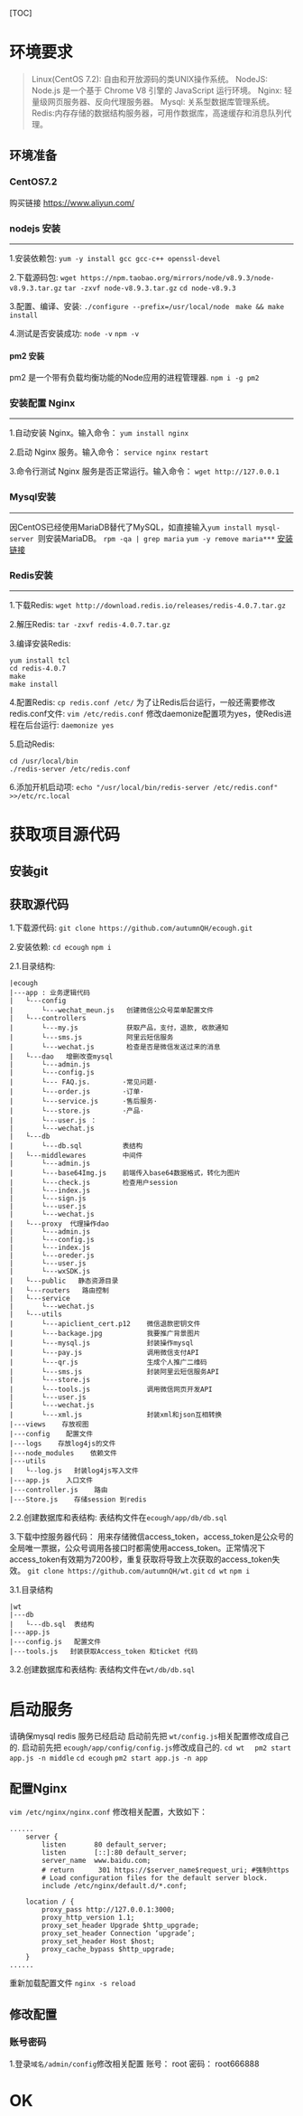 [TOC]
# 环境要求

> Linux(CentOS 7.2): 自由和开放源码的类UNIX操作系统。
> NodeJS: Node.js 是一个基于 Chrome V8 引擎的 JavaScript 运行环境。
> Nginx: 轻量级网页服务器、反向代理服务器。
> Mysql: 关系型数据库管理系统。
> Redis:内存存储的数据结构服务器，可用作数据库，高速缓存和消息队列代理。

## 环境准备
### CentOS7.2
购买链接 https://www.aliyun.com/
### nodejs 安装
---
1.安装依赖包:
`` yum -y install gcc gcc-c++ openssl-devel ``

2.下载源码包:
`` wget https://npm.taobao.org/mirrors/node/v8.9.3/node-v8.9.3.tar.gz ``
`` tar -zxvf node-v8.9.3.tar.gz ``
`` cd node-v8.9.3 ``

3.配置、编译、安装: 
`` ./configure --prefix=/usr/local/node ``
``  make && make install ``

4.测试是否安装成功:
 `` node -v ``
 `` npm -v ``

#### pm2 安装
pm2 是一个带有负载均衡功能的Node应用的进程管理器.
`` npm i -g pm2 ``

### 安装配置 Nginx
--- 
1.自动安装 Nginx。输入命令：
`` yum install nginx ``

2.启动 Nginx 服务。输入命令：
`` service nginx restart ``

3.命令行测试 Nginx 服务是否正常运行。输入命令：
`` wget http://127.0.0.1 ``

### Mysql安装
---
因CentOS已经使用MariaDB替代了MySQL，如直接输入``yum install mysql-server ``则安装MariaDB。
`` rpm -qa | grep maria ``
`` yum -y remove maria*** ``
[安装链接](https://www.ytyzx.org/index.php/%E5%A6%82%E4%BD%95%E5%9C%A8CentOS7%E4%B8%AD%E5%AE%89%E8%A3%85MySQL)

### Redis安装
---
1.下载Redis:
`` wget http://download.redis.io/releases/redis-4.0.7.tar.gz ``

2.解压Redis:
`` tar -zxvf redis-4.0.7.tar.gz ``

3.编译安装Redis:
``` 
yum install tcl
cd redis-4.0.7 
make 
make install 
```

4.配置Redis:
`` cp redis.conf /etc/ ``
为了让Redis后台运行，一般还需要修改redis.conf文件:
`` vim /etc/redis.conf ``
修改daemonize配置项为yes，使Redis进程在后台运行:
`` daemonize yes ``

5.启动Redis:
```
cd /usr/local/bin
./redis-server /etc/redis.conf
```

6.添加开机启动项:
`` echo "/usr/local/bin/redis-server /etc/redis.conf" >>/etc/rc.local ``

# 获取项目源代码

## 安装git 

## 获取源代码
1.下载源代码:
`` git clone https://github.com/autumnQH/ecough.git ``

2.安装依赖:
`` cd ecough ``
`` npm i ``

2.1.目录结构:
```
|ecough
|---app : 业务逻辑代码
|   └---config
|       └---wechat_meun.js   创建微信公众号菜单配置文件
|   └---controllers
|       └---my.js            获取产品，支付，退款, 收款通知
|       └---sms.js           阿里云短信服务
|       └---wechat.js        检查是否是微信发送过来的消息
|   └---dao   增删改查mysql
|       └---admin.js 
|       └---config.js  
|       └--- FAQ.js.        ·常见问题·
|       └---order.js        ·订单·
|       └---service.js      ·售后服务·
|       └---store.js        ·产品·
|       └---user.js ： 
|       └---wechat.js 
|   └---db
|       └---db.sql          表结构
|   └---middlewares         中间件
|       └---admin.js
|       └---base64Img.js    前端传入base64数据格式，转化为图片
|       └---check.js        检查用户session
|       └---index.js 
|       └---sign.js
|       └---user.js
|       └---wechat.js
|   └---proxy  代理操作dao
|       └---admin.js
|       └---config.js
|       └---index.js
|       └---oreder.js
|       └---user.js
|       └---wxSDK.js
|   └---public   静态资源目录
|   └---routers   路由控制
|   └---service 
|       └---wechat.js
|   └---utils 
|       └---apiclient_cert.p12    微信退款密钥文件
|       └---backage.jpg           我要推广背景图片
|       └---mysql.js              封装操作mysql
|       └---pay.js                调用微信支付API
|       └---qr.js                 生成个人推广二维码
|       └---sms.js                封装阿里云短信服务API
|       └---store.js 
|       └---tools.js              调用微信网页开发API
|       └---user.js
|       └---wechat.js
|       └---xml.js                封装xml和json互相转换
|---views    存放视图
|---config    配置文件
|---logs    存放log4js的文件
|---node_modules    依赖文件
|---utils
|   └--log.js   封装log4js写入文件
|---app.js    入口文件
|---controller.js    路由
|---Store.js    存储session 到redis
```

2.2.创建数据库和表结构:
表结构文件在`` ecough/app/db/db.sql ``

3.下载中控服务器代码：
用来存储微信access_token，access_token是公众号的全局唯一票据，公众号调用各接口时都需使用access_token。正常情况下access_token有效期为7200秒，重复获取将导致上次获取的access_token失效。
`` git clone https://github.com/autumnQH/wt.git ``
`` cd wt ``
`` npm i ``

3.1.目录结构
```
|wt
|---db
|   └---db.sql  表结构
|---app.js 
|---config.js   配置文件
|---tools.js   封装获取Access_token 和ticket 代码
```

3.2.创建数据库和表结构:
表结构文件在`` wt/db/db.sql ``

# 启动服务
请确保mysql redis 服务已经启动
启动前先把 `` wt/config.js ``相关配置修改成自己的.
启动前先把 `` ecough/app/config/config.js ``修改成自己的.
`` cd wt  ``
`` pm2 start app.js -n middle``
`` cd ecough ``
`` pm2 start app.js -n app ``

## 配置Nginx
`` vim /etc/nginx/nginx.conf ``
修改相关配置，大致如下：
```
......
    server {
        listen       80 default_server;
        listen       [::]:80 default_server;
        server_name  www.baidu.com;
        # return      301 https://$server_name$request_uri; #强制https
        # Load configuration files for the default server block.
        include /etc/nginx/default.d/*.conf;

    location / {
        proxy_pass http://127.0.0.1:3000;
        proxy_http_version 1.1;
        proxy_set_header Upgrade $http_upgrade;
        proxy_set_header Connection ‘upgrade’;
        proxy_set_header Host $host;
        proxy_cache_bypass $http_upgrade;
    }
......    
```
重新加载配置文件
`` nginx -s reload ``
## 修改配置
### 账号密码
1.登录``域名/admin/config``修改相关配置
账号： root
密码： root666888
# OK


